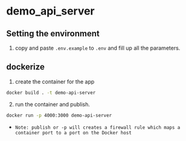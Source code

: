 # demo_api_server

## Setting the environment

1. copy and paste `.env.example` to `.env` and fill up all the parameters.


## dockerize

1. create the container for the app
```sh
docker build . -t demo-api-server
```

2. run the container and publish. 
```sh
docker run -p 4000:3000 demo-api-server
```

-  `Note: publish or -p will creates a firewall rule which maps a container port to a port on the Docker host`
